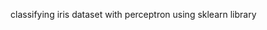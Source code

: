 classifying iris dataset with perceptron using sklearn library

<!---
a1ire3a/DeepLearning is a ✨ special ✨ repository because its `README.md` (this file) appears on your GitHub profile.
You can click the Preview link to take a look at your changes.
--->
